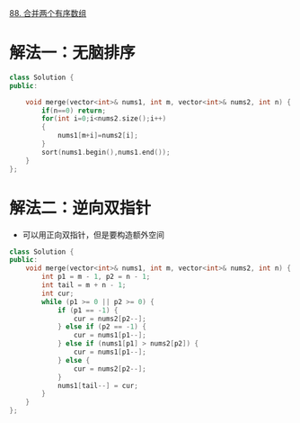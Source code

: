 [88. 合并两个有序数组](https://leetcode-cn.com/problems/merge-sorted-array/description/)



# 解法一：无脑排序
```C++
class Solution {
public:

    void merge(vector<int>& nums1, int m, vector<int>& nums2, int n) {
        if(n==0) return;
        for(int i=0;i<nums2.size();i++)
        {
            nums1[m+i]=nums2[i];
        }
        sort(nums1.begin(),nums1.end());
    }
};
```

# 解法二：逆向双指针
- 可以用正向双指针，但是要构造额外空间
```c++
class Solution {
public:
    void merge(vector<int>& nums1, int m, vector<int>& nums2, int n) {
        int p1 = m - 1, p2 = n - 1;
        int tail = m + n - 1;
        int cur;
        while (p1 >= 0 || p2 >= 0) {
            if (p1 == -1) {
                cur = nums2[p2--];
            } else if (p2 == -1) {
                cur = nums1[p1--];
            } else if (nums1[p1] > nums2[p2]) {
                cur = nums1[p1--];
            } else {
                cur = nums2[p2--];
            }
            nums1[tail--] = cur;
        }
    }
};
```